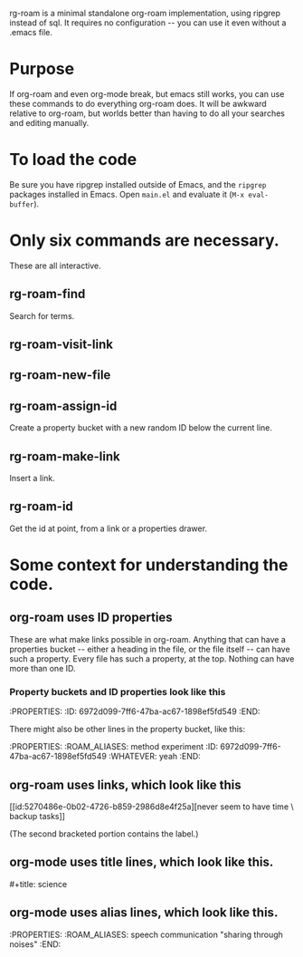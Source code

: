 rg-roam is a minimal standalone org-roam implementation, using ripgrep instead of sql. It requires no configuration -- you can use it even without a .emacs file.

# Purpose
If org-roam and even org-mode break, but emacs still works,
you can use these commands to do everything org-roam does.
It will be awkward relative to org-roam,
but worlds better than having to do all your searches and editing manually.

# To load the code
Be sure you have ripgrep installed outside of Emacs, 
and the `ripgrep` packages installed in Emacs.
Open `main.el` and evaluate it (`M-x eval-buffer`).

# Only six commands are necessary.
These are all interactive.
	
## rg-roam-find
Search for terms.

## rg-roam-visit-link

## rg-roam-new-file

## rg-roam-assign-id
Create a property bucket with a new random ID
below the current line.

## rg-roam-make-link
Insert a link.

## rg-roam-id
Get the id at point, from a link or a properties drawer.

# Some context for understanding the code.

## org-roam uses ID properties
These are what make links possible in org-roam. Anything that can have a properties bucket -- either a heading in the file, or the file itself -- can have such a property. Every file has such a property, at the top. Nothing can have more than one ID.

### Property buckets and ID properties look like this
  :PROPERTIES:
  :ID:       6972d099-7ff6-47ba-ac67-1898ef5fd549
  :END:

  There might also be other lines in the property bucket, like this:

  :PROPERTIES:
  :ROAM_ALIASES: method experiment
  :ID:       6972d099-7ff6-47ba-ac67-1898ef5fd549
  :WHATEVER: yeah
  :END:

## org-roam uses links, which look like this
   [[id:5270486e-0b02-4726-b859-2986d8e4f25a][never seem to have time \ backup tasks]]

(The second bracketed portion contains the label.)

## org-mode uses title lines, which look like this.
#+title: science

## org-mode uses alias lines, which look like this.
:PROPERTIES:
:ROAM_ALIASES: speech communication "sharing through noises"
:END:

